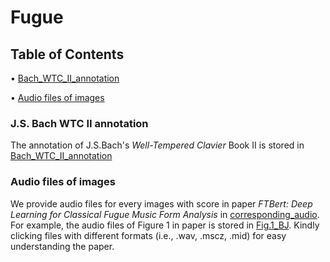 # Fugue

## Table of Contents

• [Bach_WTC_II_annotation](https://github.com/UseDataset/Fugue/tree/main/Bach_WTC_II_annotation)


• [Audio files of images](https://github.com/UseDataset/Fugue/tree/main/corresponding_audio)


### J.S. Bach WTC II annotation
The annotation of J.S.Bach's _Well-Tempered Clavier_ Book II is stored in [Bach_WTC_II_annotation](https://github.com/UseDataset/Fugue/tree/main/Bach_WTC_II_annotation)

### Audio files of images
We provide audio files for every images with score in paper _FTBert: Deep Learning for Classical Fugue Music Form Analysis_ in [corresponding_audio](https://github.com/UseDataset/Fugue/tree/main/corresponding_audio). 
For example, the audio files of Figure 1 in paper is stored in [Fig.1_BJ](https://github.com/UseDataset/Fugue/tree/main/corresponding_audio/Fig.1_FNO).
Kindly clicking files with different formats (i.e., .wav, .mscz, .mid) for easy understanding the paper. 
